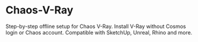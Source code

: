 # Chaos-V-Ray
Step-by-step offline setup for Chaos V-Ray. Install V-Ray without Cosmos login or Chaos account. Compatible with SketchUp, Unreal, Rhino and more.
